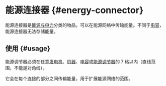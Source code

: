 # 能源连接器 {#energy-connector}

能源连接器是[能源与电力](/Electric-Machines)分类的物品，可以在能源网络中传输能量。不同于[电容](/Energy-Capacitors)，能源连接器无法存储能量。

## 使用 {#usage}

能源调节器必须在任意[发电机](/Electric-Machines#energy-generation)、[机器](/Electric-Machines#machines)、[电容](/Energy-Capacitors)或[能源调节器](/Energy-Regulator)的 7 格以内（直线范围，不能是对角线）。

它会在每个连接的部分之间传输能量，用于扩展能源网络的范围。
